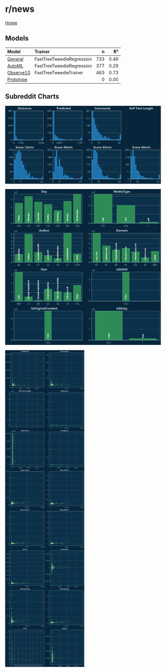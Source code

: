 # r/news

[Home](../index.md)

## Models

|Model|Trainer|n|R²|
|:---|:---|---:|---:|
|[General](models/guess_news_General.md)|FastTreeTweedieRegression|733|0.46|
|[AutoML](models/guess_news_AutoML.md)|FastTreeTweedieRegression|377|0.29|
|[Observe10](models/guess_news_Observe10.md)|FastTreeTweedieTrainer|463|0.73|
|[Prototype](models/guess_news_Prototype.md)||0|0.00|

## Subreddit Charts

![r/news Distributions](../images/guess_news_Distributions.png "r/news Distributions")

![r/news Categorical](../images/guess_news_Catagorical.png "r/news Categorical")

![r/news Correlation](../images/guess_news_Correlations.png "r/news Correlation")

